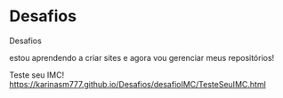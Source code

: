 # Desafios
 Desafios

estou aprendendo a criar sites e agora vou gerenciar meus repositórios!

Teste seu IMC!
https://karinasm777.github.io/Desafios/desafioIMC/TesteSeuIMC.html
